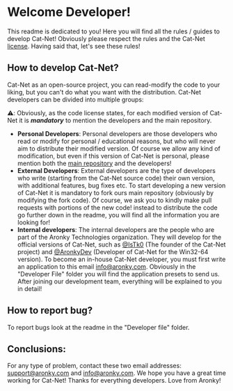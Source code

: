 # Welcome Developer!
This readme is dedicated to you! Here you will find all the rules / guides to develop Cat-Net!
Obviously please respect the rules and the Cat-Net [license](https://github.com/AronkyTechnologies/Cat-Net/blob/main/LICENCE). Having said that, let's see these rules!
## How to develop Cat-Net?
Cat-Net as an open-source project, you can read-modify the code to your liking, but you can't do what you want with the distribution. Cat-Net developers can be divided into multiple groups:

⚠️: Obviously, as the code license states, for each modified version of Cat-Net it is ***mandatory*** to mention the developers and the main repository.

- **Personal Developers**:
Personal developers are those developers who read or modify for personal / educational reasons, but who will never aim to distribute their modified version. Of course we allow any kind of modification, but even if this version of Cat-Net is personal, please mention both the [main repository](https://github.com/AronkyTechnologies/Cat-Net) and the developers!
- **External Developers**: 
External developers are the type of developers who write (starting from the Cat-Net source code) their own version, with additional features, bug fixes etc. To start developing a new version of Cat-Net it is mandatory to fork ours main repository (obviously by modifying the fork code). Of course, we ask you to kindly make pull requests with portions of the new code! instead to distribute the code go further down in the readme, you will find all the information you are looking for!
- **Internal developers**:
The internal developers are the people who are part of the Aronky Technologies organization. They will develop for the official versions of Cat-Net, such as [@IsTk0](aronky.com/IsTk0) (The founder of the Cat-Net project) and [@AronkyDev](github.com/AronkyDev) (Developer of Cat-Net for the Win32-64 version). To become an in-house Cat-Net developer, you must first write an application to this email [info@aronky.com](mailto:info@aronky.com). Obviously in the "Developer File" folder you will find the application presets to send us. After joining our development team, everything will be explained to you in detail!

## How to report bug?
To report bugs look at the readme in the "Developer file" folder.

## Conclusions:
For any type of problem, contact these two email addresses: [support@aronky.com](mailto:support@aronky.com) and [info@aronky.com](mailto:info@aronky.com). We hope you have a great time working for Cat-Net! Thanks for everything developers. Love from Aronky!
